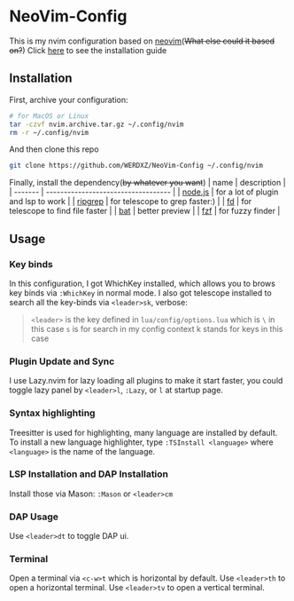 # NeoVim-Config

This is my nvim configuration based on [neovim](https://neovim.io/)(~~What else could it based on?~~)
Click [here](#installation) to see the installation guide

## Installation 

First, archive your configuration:
```bash
# for MacOS or Linux
tar -czvf nvim.archive.tar.gz ~/.config/nvim 
rm -r ~/.config/nvim
```
And then clone this repo
```bash 
git clone https://github.com/WERDXZ/NeoVim-Config ~/.config/nvim
```

Finally, install the dependency(~~by whatever you want~~)
| name    | description                         |
| ------- | ----------------------------------- |
| [node.js](https://nodejs.org/en/) | for a lot of plugin and lsp to work |
| [ripgrep](https://github.com/BurntSushi/ripgrep) | for telescope to grep faster:)      |
| [fd](https://github.com/sharkdp/fd)      | for telescope to find file faster   |
| [bat](https://github.com/sharkdp/bat)     | better preview                      |
| [fzf](https://github.com/junegunn/fzf)     | for fuzzy finder                    |  

## Usage 

### Key binds

In this configuration, I got WhichKey installed, which allows you to brows key binds via `:WhichKey` in normal mode.
I also got telescope installed to search all the key-binds via `<leader>sk`, verbose:

> `<leader>` is the key defined in `lua/config/options.lua` which is `\` in this case
> `s` is for search in my config context
> k stands for keys in this case

### Plugin Update and Sync

I use Lazy.nvim for lazy loading all plugins to make it start faster, you could toggle lazy panel by `<leader>l`, `:Lazy`, or `l` at startup page.

### Syntax highlighting

Treesitter is used for highlighting, many language are installed by default. To install a new language highlighter, type `:TSInstall <language>` where `<language>` is the name of the language.

### LSP Installation and DAP Installation

Install those via Mason: `:Mason` or `<leader>cm` 

### DAP Usage 

Use `<leader>dt` to toggle DAP ui.

### Terminal

Open a terminal via `<c-w>t` which is horizontal by default.
Use `<leader>th` to open a horizontal terminal.
Use `<leader>tv` to open a vertical terminal.
